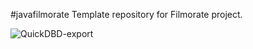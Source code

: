  #javafilmorate
Template repository for Filmorate project.
	
![QuickDBD-export](https://github.com/LadyMoonMare/java-filmorate/assets/142805079/7fafd110-c969-4f02-8855-53d88bed6936)
